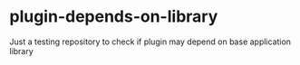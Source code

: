 # plugin-depends-on-library
Just a testing repository to check if plugin may depend on base application library
